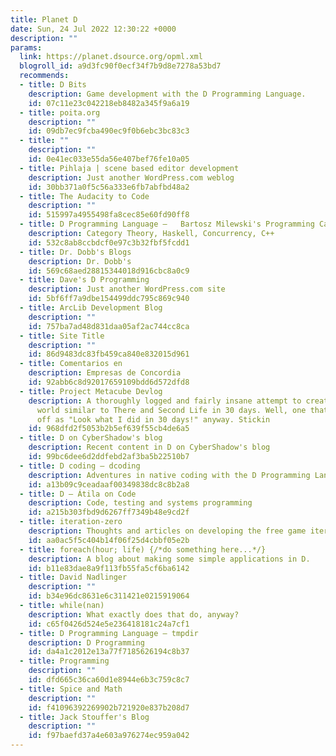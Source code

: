 ```yaml
---
title: Planet D
date: Sun, 24 Jul 2022 12:30:22 +0000
description: ""
params:
  link: https://planet.dsource.org/opml.xml
  blogroll_id: a9d3fc90f0ecf34f7b9d8e7278a53bd7
  recommends:
  - title: D Bits
    description: Game development with the D Programming Language.
    id: 07c11e23c042218eb8482a345f9a6a19
  - title: poita.org
    description: ""
    id: 09db7ec9fcba490ec9f0b6ebc3bc83c3
  - title: ""
    description: ""
    id: 0e41ec033e55da56e407bef76fe10a05
  - title: Pihlaja | scene based editor development
    description: Just another WordPress.com weblog
    id: 30bb371a0f5c56a333e6fb7abfbd48a2
  - title: The Audacity to Code
    description: ""
    id: 515997a4955498fa8cec85e60fd90ff8
  - title: D Programming Language –   Bartosz Milewski's Programming Cafe
    description: Category Theory, Haskell, Concurrency, C++
    id: 532c8ab8ccbdcf0e97c3b32fbf5fcdd1
  - title: Dr. Dobb's Blogs
    description: Dr. Dobb's
    id: 569c68aed28815344018d916cbc8a0c9
  - title: Dave's D Programming
    description: Just another WordPress.com site
    id: 5bf6ff7a9dbe154499ddc795c869c940
  - title: ArcLib Development Blog
    description: ""
    id: 757ba7ad48d831daa05af2ac744cc8ca
  - title: Site Title
    description: ""
    id: 86d9483dc83fb459ca840e832015d961
  - title: Comentarios en
    description: Empresas de Concordia
    id: 92abb6c8d92017659109bdd6d572dfd8
  - title: Project Metacube Devlog
    description: A thoroughly logged and fairly insane attempt to create a virtual
      world similar to There and Second Life in 30 days. Well, one that can be shown
      off as "Look what I did in 30 days!" anyway. Stickin
    id: 968dfd2f5053b2b5ef639f55cb4de6a5
  - title: D on CyberShadow's blog
    description: Recent content in D on CyberShadow's blog
    id: 99bc6dee6d2ddfebd2af3ba5b22510b7
  - title: D coding – dcoding
    description: Adventures in native coding with the D Programming Language
    id: a13b09c9ceadaaf00349838dc8c8b2a8
  - title: D – Átila on Code
    description: Code, testing and systems programming
    id: a215b303fbd9d6267ff7349b48e9cd2f
  - title: iteration-zero
    description: Thoughts and articles on developing the free game iteration-zero.
    id: aa0ac5f5c404b14f06f25d4cbbf05e2b
  - title: foreach(hour; life) {/*do something here...*/}
    description: A blog about making some simple applications in D.
    id: b11e83dae8a9f113fb55fa5cf6ba6142
  - title: David Nadlinger
    description: ""
    id: b34e96dc8631e6c311421e0215919064
  - title: while(nan)
    description: What exactly does that do, anyway?
    id: c65f0426d524e5e236418181c24a7cf1
  - title: D Programming Language – tmpdir
    description: D Programming
    id: da4a1c2012e13a77f7185626194c8b37
  - title: Programming
    description: ""
    id: dfd665c36ca60d1e8944e6b3c759c8c7
  - title: Spice and Math
    description: ""
    id: f41096392269902b721920e837b208d7
  - title: Jack Stouffer's Blog
    description: ""
    id: f97baefd37a4e603a976274ec959a042
---
```


